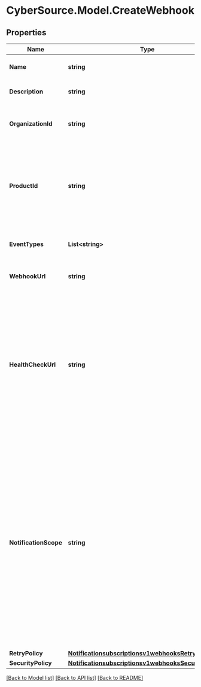 # CyberSource.Model.CreateWebhook
## Properties

Name | Type | Description | Notes
------------ | ------------- | ------------- | -------------
**Name** | **string** | Client friendly webhook name. | [optional] 
**Description** | **string** | Client friendly webhook description. | [optional] 
**OrganizationId** | **string** | Organization Identifier (OrgId) or Merchant Identifier (MID). | [optional] 
**ProductId** | **string** | To see the valid productId and eventTypes, call the \&quot;Create and Manage Webhooks - Retrieve a list of event types\&quot; endpoint. | [optional] 
**EventTypes** | **List&lt;string&gt;** | Array of the different events for a given product id. | [optional] 
**WebhookUrl** | **string** | The client&#39;s endpoint (URL) to receive webhooks. | [optional] 
**HealthCheckUrl** | **string** | The client&#39;s health check endpoint (URL). This should be as close as possible to the actual webhookUrl. If the user does not provide the health check URL, it is the user&#39;s responsibility to re-activate the webhook if it is deactivated by calling the test endpoint.  | [optional] 
**NotificationScope** | **string** | The webhook scope. 1. SELF The Webhook is used to deliver webhooks for only this Organization (or Merchant). 2. DESCENDANTS The Webhook is used to deliver webhooks for this Organization and its children. 3. CUSTOM The Webhook is used to deliver webhooks for the OrgIds (or MiDs) explicitly listed in scopeData field.  | [optional] 
**RetryPolicy** | [**Notificationsubscriptionsv1webhooksRetryPolicy**](Notificationsubscriptionsv1webhooksRetryPolicy.md) |  | [optional] 
**SecurityPolicy** | [**Notificationsubscriptionsv1webhooksSecurityPolicy1**](Notificationsubscriptionsv1webhooksSecurityPolicy1.md) |  | [optional] 

[[Back to Model list]](../README.md#documentation-for-models) [[Back to API list]](../README.md#documentation-for-api-endpoints) [[Back to README]](../README.md)

